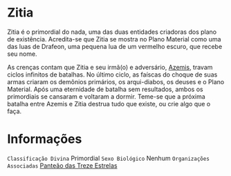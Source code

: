 <!-- TITLE: Zitia -->
<!-- SUBTITLE: Primordial do Nada -->

# Zitia
Zitia é o primordial do nada, uma das duas entidades criadoras dos plano de existência. Acredita-se que Zitia se mostra no Plano Material como uma das luas de Drafeon, uma pequena lua de um vermelho escuro, que recebe seu nome.

As crenças contam que Zitia e seu irmã(o) e adversário, [Azemis](http://localhost/divindades/panteao-das-treze-estrelas/azemis#azemis), travam ciclos infinitos de batalhas. No último ciclo, as faíscas do choque de suas armas criaram os demônios primários, os arqui-diabos, os deuses e o Plano Material. Após uma eternidade de batalha sem resultados, ambos os primordiais se cansaram e voltaram a dormir. Teme-se que a próxima batalha entre Azemis e Zitia destrua tudo que existe, ou crie algo que o faça.

# Informações
`Classificação Divina` Primordial 
`Sexo Biológico` Nenhum 
`Organizações Associadas` [Panteão das Treze Estrelas](http://localhost/divindades/panteao-das-treze-estrelas#panteao-das-treze-estrelas)


